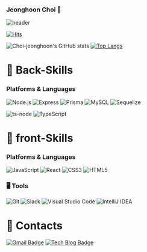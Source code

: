 ### Jeonghoon Choi 👋
![header](https://capsule-render.vercel.app/api?type=waving&color=timeGradient&height=150&section=footer&text=jeong%20hoon%20Choi&fontSize=75&animation=fadeIn&fontAlignY=48&desc=Thank%20you%20for%20coming%20to%20my%20github✨&descAlignY=80&descAlign=60)

[![Hits](https://hits.seeyoufarm.com/api/count/incr/badge.svg?url=https%3A%2F%2Fgithub.com%2Flshyun955&count_bg=%23429800&title_bg=%23ACE972&icon=&icon_color=%23E7E7E7&title=hits&edge_flat=true)](https://hits.seeyoufarm.com)

![Choi-jeonghoon's GitHub stats](https://github-readme-stats.vercel.app/api?username=Choi-jeonghoon&show_icons=true&theme=radical)
[![Top Langs](https://github-readme-stats.vercel.app/api/top-langs/?username=Choi-jeonghoon&theme=radical)](https://github.com/Choi-jeonghoon/github-readme-stats)

<!--
[![Solved.ac Profile](http://mazassumnida.wtf/api/v2/generate_badge?boj=Choi-jeonghoon)](https://solved.ac/Choi-jeonghoon/)
-->

# 💪 Back-Skills
### Platforms & Languages
![Node.js](https://img.shields.io/badge/Node.js-339933.svg?&style=for-the-badge&logo=Java&logoColor=white)
![Express](https://img.shields.io/badge/Express-000000.svg?&style=for-the-badge&logo=Java&logoColor=white)
![Prisma](https://img.shields.io/badge/Prisma-2D3748.svg?&style=for-the-badge&logo=Java&logoColor=white)
![MySQL](https://img.shields.io/badge/MySQL-4479A1.svg?&style=for-the-badge&logo=Java&logoColor=white)
![Sequelize](https://img.shields.io/badge/Sequelize-52B0E7.svg?&style=for-the-badge&logo=Java&logoColor=white)

![ts-node](https://img.shields.io/badge/ts-node-3178C6.svg?&style=for-the-badge&logo=Java&logoColor=white)
![TypeScript](https://img.shields.io/badge/TypeScript-3178C6.svg?&style=for-the-badge&logo=TypeScript&logoColor=white)

# 💪 front-Skills
### Platforms & Languages
![JavaScript](https://img.shields.io/badge/JavaScript-F7DF1E.svg?&style=for-the-badge&logo=Java&logoColor=white)
![React](https://img.shields.io/badge/React.js-61DAFB.svg?&style=for-the-badge&logo=Java&logoColor=white)
![CSS3](https://img.shields.io/badge/CSS3-1572B6.svg?&style=for-the-badge&logo=Java&logoColor=white)
![HTML5](https://img.shields.io/badge/HTML5-E34F26.svg?&style=for-the-badge&logo=Java&logoColor=white)

### 🖥 Tools
![Git](https://img.shields.io/badge/Git-F05032.svg?&style=for-the-badge&logo=Git&logoColor=white)
![Slack](https://img.shields.io/badge/Slack-4A154B.svg?&style=for-the-badge&logo=Git&logoColor=white)
![Visual Studio Code](https://img.shields.io/badge/Visual%20Studio%20Code-007ACC.svg?&style=for-the-badge&logo=Visual%20Studio%20Code&logoColor=white)
![IntelliJ IDEA](https://img.shields.io/badge/IntelliJ%20IDEA-4BB749.svg?&style=for-the-badge&logo=IntelliJ%20IDEA&logoColor=white)

# 💬 Contacts
[![Gmail Badge](https://img.shields.io/badge/Gmail-d14836?style=flat-square&logo=Gmail&logoColor=white&link=mailto:jeongssi94@gmail.com)](mailto:jeongssi94@gmail.com)
[![Tech Blog Badge](https://img.shields.io/badge/-Tech%20blog-white?&style=flat-square&logo=velog&link=https://velog.io/@jeongssi94)](https://velog.io/@jeongssi94)

<!--
**Choi-jeonghoon/Choi-jeonghoon** is a ✨ _special_ ✨ repository because its `README.md` (this file) appears on your GitHub profile.

Here are some ideas to get you started:

- 🔭 I’m currently working on ...
- 🌱 I’m currently learning ...
- 👯 I’m looking to collaborate on ...
- 🤔 I’m looking for help with ...
- 💬 Ask me about ...
- 📫 How to reach me: ...
- 😄 Pronouns: ...
- ⚡ Fun fact: ...
-->
